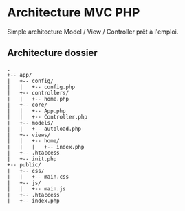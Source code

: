 # Architecture MVC PHP

Simple architecture Model / View / Controller prêt à l'emploi.

## Architecture dossier

```
.
+-- app/
|	+-- config/
|	|	+-- config.php
|	+-- controllers/
|	|	+-- home.php
|	+-- core/
|	|	+-- App.php
|	|	+-- Controller.php
|	+-- models/
|	|	+-- autoload.php
|	+-- views/
|	|	+-- home/
|	|	|	+-- index.php
|	+-- .htaccess
|	+-- init.php
+-- public/
|   +-- css/
|	|	+-- main.css
|   +-- js/
|	|	+-- main.js
|	+-- .htaccess
|   +-- index.php
```